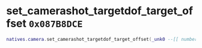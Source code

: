 # set_camerashot_targetdof_target_offset `0x087B8DCE`

```lua
natives.camera.set_camerashot_targetdof_target_offset(_unk0 --[[ number ]], _unk1 --[[ number ]])
```